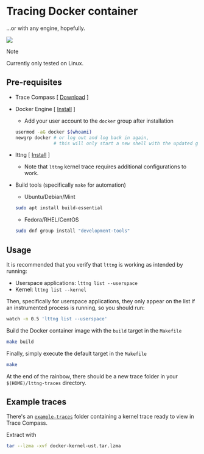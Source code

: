 # Tracing Docker container

...or with any engine, hopefully.

![](https://badgen.net/badge/status/proof%20of%20concept/purple?icon=github)

> [!NOTE]
> 
> Currently only tested on Linux.

## Pre-requisites

- Trace Compass \[ [Download](https://projects.eclipse.org/projects/tools.tracecompass/downloads) \]
- Docker Engine \[ [Install](https://docs.docker.com/engine/install/) \]
  - Add your user account to the `docker` group after installation
  ```sh
  usermod -aG docker $(whoami)
  newgrp docker # or log out and log back in again, 
                # this will only start a new shell with the updated group permission
  ```
- lttng \[ [Install](https://lttng.org/download/) \]
  - Note that `lttng` kernel trace requires additional configurations to work.
- Build tools (specifically `make` for automation)

  - Ubuntu/Debian/Mint

  ```sh
  sudo apt install build-essential
  ```

  - Fedora/RHEL/CentOS

  ```sh
  sudo dnf group install "development-tools"
  ```

## Usage

It is recommended that you verify that `lttng` is working as intended by running: 

- Userspace applications: `lttng list --userspace`
- Kernel: `lttng list --kernel`

Then, specifically for userspace applications, they only appear on the list if an instrumented process is running,
so you should run:

```sh
watch -n 0.5 'lttng list --userspace'
```

Build the Docker container image with the `build` target in the `Makefile`

```sh
make build
```

Finally, simply execute the default target in the `Makefile`

```sh
make
```

At the end of the rainbow, there should be a new trace folder in your `$(HOME)/lttng-traces` directory.

## Example traces

There's an [`example-traces`](./example-traces/) folder containing a kernel trace ready to view in Trace Compass.

Extract with

```sh
tar --lzma -xvf docker-kernel-ust.tar.lzma
```
